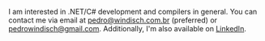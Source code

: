 I am interested in .NET/C# development and compilers in general. You can contact me via email at [pedro@windisch.com.br](mailto:pedro@windisch.com.br) (preferred) or [pedrowindisch@gmail.com](mailto:pedrowindisch@gmail.com). Additionally, I'm also available on [LinkedIn](https://linkedin.com/in/pedrowindisch).

